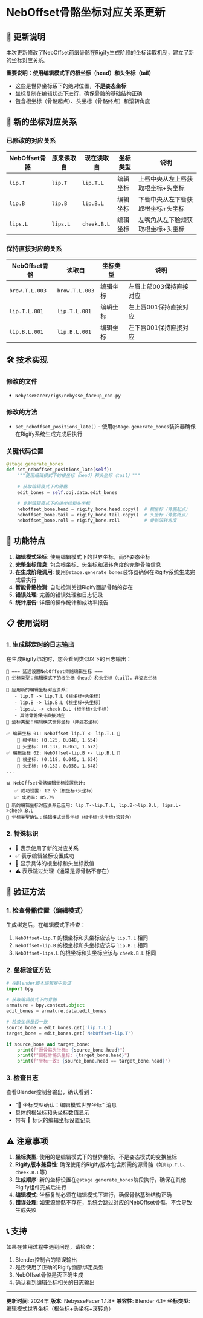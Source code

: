 # NebOffset骨骼坐标对应关系更新

## 🔄 更新说明

本次更新修改了NebOffset前缀骨骼在Rigify生成阶段的坐标读取机制，建立了新的坐标对应关系。

**重要说明：使用编辑模式下的根坐标（head）和头坐标（tail）**
- 这些是世界坐标系下的绝对位置，**不是姿态坐标**
- 坐标复制在编辑状态下进行，确保骨骼的基础结构正确
- 包含根坐标（骨骼起点）、头坐标（骨骼终点）和滚转角度

## 📍 新的坐标对应关系

### 已修改的对应关系

| NebOffset骨骼 | 原来读取自 | 现在读取自 | 坐标类型 | 说明 |
|---------------|------------|------------|----------|------|
| `lip.T` | `lip.T` | `lip.T.L` | 编辑坐标 | 上唇中央从左上唇获取根坐标+头坐标 |
| `lip.B` | `lip.B` | `lip.B.L` | 编辑坐标 | 下唇中央从左下唇获取根坐标+头坐标 |
| `lips.L` | `lips.L` | `cheek.B.L` | 编辑坐标 | 左嘴角从左下脸颊获取根坐标+头坐标 |

### 保持直接对应的关系

| NebOffset骨骼 | 读取自 | 坐标类型 | 说明 |
|---------------|--------|----------|------|
| `brow.T.L.003` | `brow.T.L.003` | 编辑坐标 | 左眉上部003保持直接对应 |
| `lip.T.L.001` | `lip.T.L.001` | 编辑坐标 | 左上唇001保持直接对应 |
| `lip.B.L.001` | `lip.B.L.001` | 编辑坐标 | 左下唇001保持直接对应 |

## 🛠️ 技术实现

### 修改的文件
- `NebysseFacer/rigs/nebysse_faceup_con.py`

### 修改的方法
- `set_neboffset_positions_late()` - 使用`@stage.generate_bones`装饰器确保在Rigify系统生成完成后执行

### 关键代码位置
```python
@stage.generate_bones
def set_neboffset_positions_late(self):
    """使用编辑模式下的根坐标（head）和头坐标（tail）"""
    
    # 获取编辑模式下的骨骼
    edit_bones = self.obj.data.edit_bones
    
    # 复制编辑模式下的根坐标和头坐标
    neboffset_bone.head = rigify_bone.head.copy()  # 根坐标（骨骼起点）
    neboffset_bone.tail = rigify_bone.tail.copy()  # 头坐标（骨骼终点）
    neboffset_bone.roll = rigify_bone.roll         # 骨骼滚转角度
```

## 🎯 功能特点

1. **编辑模式坐标**: 使用编辑模式下的世界坐标，而非姿态坐标
2. **完整坐标信息**: 包含根坐标、头坐标和滚转角度的完整骨骼信息
3. **在生成阶段调用**: 使用`@stage.generate_bones`装饰器确保在Rigify系统生成完成后执行
4. **智能骨骼检测**: 自动检测关键Rigify面部骨骼的存在
5. **错误处理**: 完善的错误处理和日志记录
6. **统计报告**: 详细的操作统计和成功率报告

## 📋 使用说明

### 1. 生成绑定时的日志输出

在生成Rigify绑定时，您会看到类似以下的日志输出：

```
📍 === 延迟设置NebOffset骨骼编辑坐标 ===
🎯 坐标类型：编辑模式下的根坐标（head）和头坐标（tail），非姿态坐标

📝 应用新的编辑坐标对应关系:
   - lip.T -> lip.T.L (根坐标+头坐标)
   - lip.B -> lip.B.L (根坐标+头坐标) 
   - lips.L -> cheek.B.L (根坐标+头坐标)
   - 其他骨骼保持直接对应
🎯 坐标类型：编辑模式世界坐标（非姿态坐标）

✅ 编辑坐标 01: NebOffset-lip.T <- lip.T.L 🔄
    📍 根坐标: (0.125, 0.048, 1.654)
    📍 头坐标: (0.137, 0.063, 1.672)
✅ 编辑坐标 02: NebOffset-lip.B <- lip.B.L 🔄
    📍 根坐标: (0.118, 0.045, 1.634)
    📍 头坐标: (0.132, 0.058, 1.648)
...

📊 NebOffset骨骼编辑坐标设置统计:
   ✅ 成功设置: 12 个（根坐标+头坐标）
   📈 成功率: 85.7%
🔄 新的编辑坐标对应关系已应用: lip.T->lip.T.L, lip.B->lip.B.L, lips.L->cheek.B.L
🎯 坐标类型确认：编辑模式世界坐标（根坐标+头坐标+滚转角）
```

### 2. 特殊标识

- 🔄 表示使用了新的对应关系
- ✅ 表示编辑坐标设置成功
- 📍 显示具体的根坐标和头坐标数值
- ⚠ 表示跳过处理（通常是源骨骼不存在）

## 🧪 验证方法

### 1. 检查骨骼位置（编辑模式）

生成绑定后，在编辑模式下检查：
1. `NebOffset-lip.T` 的根坐标和头坐标应该与 `lip.T.L` 相同
2. `NebOffset-lip.B` 的根坐标和头坐标应该与 `lip.B.L` 相同  
3. `NebOffset-lips.L` 的根坐标和头坐标应该与 `cheek.B.L` 相同

### 2. 坐标验证方法

```python
# 在Blender脚本编辑器中验证
import bpy

# 获取编辑模式下的骨骼
armature = bpy.context.object
edit_bones = armature.data.edit_bones

# 检查坐标是否一致
source_bone = edit_bones.get('lip.T.L')
target_bone = edit_bones.get('NebOffset-lip.T')

if source_bone and target_bone:
    print(f"源骨骼头坐标: {source_bone.head}")
    print(f"目标骨骼头坐标: {target_bone.head}")
    print(f"坐标一致: {source_bone.head == target_bone.head}")
```

### 3. 检查日志

查看Blender控制台输出，确认看到：
- "🎯 坐标类型确认：编辑模式世界坐标" 消息
- 具体的根坐标和头坐标数值显示
- 带有 🔄 标识的编辑坐标设置记录

## ⚠️ 注意事项

1. **坐标类型**: 使用的是编辑模式下的世界坐标，不是姿态模式的变换坐标
2. **Rigify版本兼容性**: 确保使用的Rigify版本包含所需的源骨骼（如`lip.T.L`、`cheek.B.L`等）
3. **生成顺序**: 新的坐标设置在`@stage.generate_bones`阶段执行，确保在其他Rigify组件完成后进行
4. **编辑模式**: 坐标复制必须在编辑模式下进行，确保骨骼基础结构正确
5. **错误处理**: 如果源骨骼不存在，系统会跳过对应的NebOffset骨骼，不会导致生成失败

## 📞 支持

如果在使用过程中遇到问题，请检查：
1. Blender控制台的错误输出
2. 是否使用了正确的Rigify面部绑定类型
3. NebOffset骨骼是否正确生成
4. 确认看到编辑坐标相关的日志输出

---

**更新时间**: 2024年
**版本**: NebysseFacer 1.1.8+
**兼容性**: Blender 4.1+
**坐标类型**: 编辑模式世界坐标（根坐标+头坐标+滚转角）